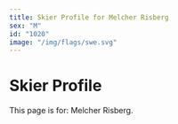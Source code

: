```yaml
---
title: Skier Profile for Melcher Risberg
sex: "M"
id: "1020"
image: "/img/flags/swe.svg" 
---
```


# Skier Profile

This page is for: Melcher Risberg.
    